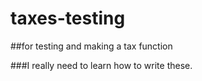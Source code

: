 # taxes-testing

##for testing and making a tax function

###I really need to learn how to write these.
